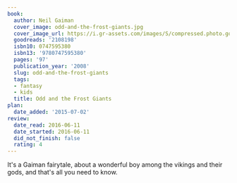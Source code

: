 ```yaml
---
book:
  author: Neil Gaiman
  cover_image: odd-and-the-frost-giants.jpg
  cover_image_url: https://i.gr-assets.com/images/S/compressed.photo.goodreads.com/books/1323790894l/2108198._SX98_.jpg
  goodreads: '2108198'
  isbn10: 0747595380
  isbn13: '9780747595380'
  pages: '97'
  publication_year: '2008'
  slug: odd-and-the-frost-giants
  tags:
  - fantasy
  - kids
  title: Odd and the Frost Giants
plan:
  date_added: '2015-07-02'
review:
  date_read: 2016-06-11
  date_started: 2016-06-11
  did_not_finish: false
  rating: 4
---
```


It's a Gaiman fairytale, about a wonderful boy among the vikings and their gods, and that's all you need to know.
